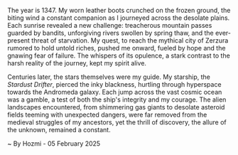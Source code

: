 
The year is 1347.  My worn leather boots crunched on the frozen ground, the biting wind a constant companion as I journeyed across the desolate plains.  Each sunrise revealed a new challenge: treacherous mountain passes guarded by bandits, unforgiving rivers swollen by spring thaw, and the ever-present threat of starvation.  My quest, to reach the mythical city of Zerzura rumored to hold untold riches, pushed me onward, fueled by hope and the gnawing fear of failure.  The whispers of its opulence, a stark contrast to the harsh reality of the journey, kept my spirit alive.

Centuries later, the stars themselves were my guide.  My starship, the *Stardust Drifter*, pierced the inky blackness, hurtling through hyperspace towards the Andromeda galaxy.  Each jump across the vast cosmic ocean was a gamble, a test of both the ship's integrity and my courage.  The alien landscapes encountered, from shimmering gas giants to desolate asteroid fields teeming with unexpected dangers, were far removed from the medieval struggles of my ancestors, yet the thrill of discovery, the allure of the unknown, remained a constant.

~ By Hozmi - 05 February 2025

